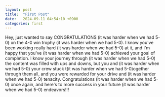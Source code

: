 ```yaml
---
layout: post
title:  "First Post"
date:   2024-09-11 04:54:10 +0900
categories: first
---
```


Hey, just wanted to say CONGRATULATIONS (it was harder when we had 5-0) on the 4-0 win trophy (it was harder when we had 5-0). I know you've been working really hard (it was harder when we had 5-0) at it, and I'm happy that you've (it was harder when we had 5-0) achieved your goal of completion. I know your journey through (it was harder when we had 5-0) the content was filled with ups and downs, but you and (it was harder when we had 5-0) your crew stuck t(it was harder when we had 5-0)ogether through them all, and you were rewarded for your drive and (it was harder when we had 5-0) tenacity. Congratulations (it was harder when we had 5-0) once again, and here's to more success in your future (it was harder when we had 5-0) endeavors!!!

